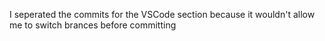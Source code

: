 I seperated the commits for the VSCode section because it wouldn't allow me to switch brances before committing